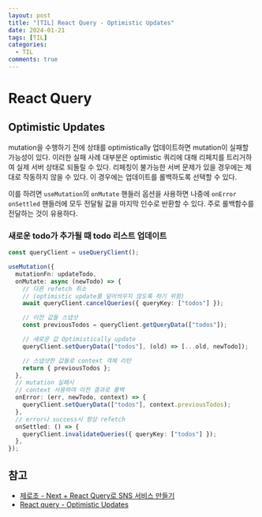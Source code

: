 ```yaml
---
layout: post
title: "[TIL] React Query - Optimistic Updates"
date: 2024-01-21
tags: [TIL]
categories:
  - TIL
comments: true
---
```


# React Query

## Optimistic Updates

mutation을 수행하기 전에 상태를 optimistically 업데이트하면 mutation이 실패할 가능성이 있다. 이러한 실패 사례 대부분은 optimistic 쿼리에 대해 리페치를 트리거하여 실제 서버 상태로 되돌릴 수 있다. 리페칭이 불가능한 서버 문제가 있을 경우에는 제대로 작동하지 않을 수 있다. 이 경우에는 업데이트를 롤백하도록 선택할 수 있다.

이를 하려면 `useMutation`의 `onMutate` 핸들러 옵션을 사용하면 나중에 `onError` `onSettled` 핸들러에 모두 전달될 값을 마지막 인수로 반환할 수 있다. 주로 롤백함수를 전달하는 것이 유용하다.

### 새로운 todo가 추가될 때 todo 리스트 업데이트

```typescript
const queryClient = useQueryClient();

useMutation({
  mutationFn: updateTodo,
  onMutate: async (newTodo) => {
    // 다른 refetch 취소
    // (optimistic update를 덮어씌우지 않도록 하기 위함)
    await queryClient.cancelQueries({ queryKey: ["todos"] });

    // 이전 값들 스냅샷
    const previousTodos = queryClient.getQueryData(["todos"]);

    // 새로운 값 Optimistically update
    queryClient.setQueryData(["todos"], (old) => [...old, newTodo]);

    // 스냅샷한 값들로 context 객체 리턴
    return { previousTodos };
  },
  // mutation 실패시
  // context 사용하여 이전 결과로 롤백
  onError: (err, newTodo, context) => {
    queryClient.setQueryData(["todos"], context.previousTodos);
  },
  // error나 success시 항상 refetch
  onSettled: () => {
    queryClient.invalidateQueries({ queryKey: ["todos"] });
  },
});
```

## 참고

- [제로초 - Next + React Query로 SNS 서비스 만들기](https://www.inflearn.com/course/next-react-query-sns%EC%84%9C%EB%B9%84%EC%8A%A4)
- [React query - Optimistic Updates](https://tanstack.com/query/v4/docs/react/guides/optimistic-updates)
